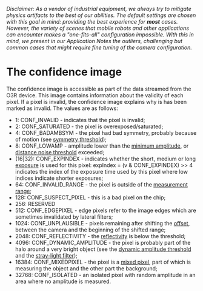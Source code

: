*Disclaimer: As a vendor of industrial equipment, we always try to mitigate physics artifacts to the best of our abilities. The default settings are chosen with this goal in mind: providing the best experience for **most** cases. However, the variety of scenes that mobile robots and other applications can encounter makes a "one-fits-all" configuration impossible. With this in mind, we present in our Application Notes the outliers, challenging but common cases that might require fine tuning of the camera configuration.*

# The confidence image 

The confidence image is accessible as part of the data streamed from the O3R device. This image contains information about the validity of each pixel. If a pixel is invalid, the confidence image explains why is has been marked as invalid. The values are as follows:

- 1: CONF_INVALID - indicates that the pixel is invalid;
- 2: CONF_SATURATED - the pixel is overexposed/saturated;
- 4: CONF_BADAMBSYM - the pixel had bad symmetry, probably because of motion (see [symmetry threshold](INSERT-LINK));
- 8: CONF_LOWAMP - amplitude lower than the [minimum amplitude](INSERT-LINK), or [distance noise threshold](INSERT-LINK) exceeded;
- (16|32): CONF_EXPINDEX - indicates whether the short, medium or long [exposure](INSERT-LINK) is used for this pixel: expIndex = (v & CONF_EXPINDEX) >> 4 indicates the index of the exposure time used by this pixel where low indices indicate shorter exposures;                       
- 64: CONF_INVALID_RANGE - the pixel is outside of the [measurement range](INSERT-LINK);
- 128: CONF_SUSPECT_PIXEL - this is a bad pixel on the chip;
- 256: RESERVED
- 512: CONF_EDGEPIXEL - edge pixels refer to the image edges which are sometimes invalidated by lateral filters;
- 1024: CONF_UNPLAUSIBLE - pixels remaining after shifting the [offset](INSERT-LINK), between the camera and the beginning of the shifted range;
- 2048: CONF_REFLECTIVITY - the [reflectivity](INSERT-LINK) is below the threshold;
- 4096: CONF_DYNAMIC_AMPLITUDE - the pixel is probably part of the halo around a very bright object (see the [dynamic amplitude threshold](INSERT-LINK) and the [stray-light filter](INSERT-LINK));
- 16384: CONF_MIXEDPIXEL - the pixel is a [mixed pixel](INSERT-LINK), part of which is measuring the object and the other part the background;
- 32768: CONF_ISOLATED - an isolated pixel with random amplitude in an area where no amplitude is measured.